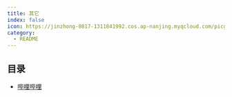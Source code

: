 ```yaml
---
title: 其它
index: false
icon: https://jinzhong-0817-1311841992.cos.ap-nanjing.myqcloud.com/picgo/%E5%85%B6%E5%AE%83%E6%B4%BB%E5%8A%A8.svg
category:
  - README
---
```


## 目录

- [哔哩哔哩](bilibili/)


